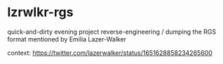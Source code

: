 # lzrwlkr-rgs

quick-and-dirty evening project reverse-engineering / dumping the RGS format mentioned by Emilia Lazer-Walker

context: https://twitter.com/lazerwalker/status/1651628858234265600
